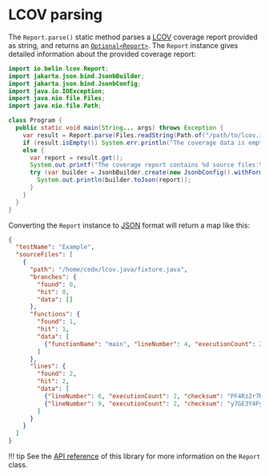 # LCOV parsing
The `Report.parse()` static method parses a [LCOV](https://github.com/linux-test-project/lcov) coverage report provided as string,
and returns an [`Optional<Report>`](https://docs.oracle.com/en/java/javase/17/docs/api/java.base/java/util/Optional.html).
The `Report` instance gives detailed information about the provided coverage report:

```java
import io.belin.lcov.Report;
import jakarta.json.bind.JsonbBuilder;
import jakarta.json.bind.JsonbConfig;
import java.io.IOException;
import java.nio.file.Files;
import java.nio.file.Path;

class Program {
  public static void main(String... args) throws Exception {
    var result = Report.parse(Files.readString(Path.of("/path/to/lcov.info")));
    if (result.isEmpty()) System.err.println("The coverage data is empty or invalid.");
    else {
      var report = result.get();
      System.out.printf("The coverage report contains %d source files:%n", report.sourceFiles.size());
      try (var builder = JsonbBuilder.create(new JsonbConfig().withFormatting(true))) {
        System.out.println(builder.toJson(report));
      }
    }
  }
}
```

Converting the `Report` instance to [JSON](https://www.json.org) format will return a map like this:

```json
{
  "testName": "Example",
  "sourceFiles": [
    {
      "path": "/home/cedx/lcov.java/fixture.java",
      "branches": {
        "found": 0,
        "hit": 0,
        "data": []
      },
      "functions": {
        "found": 1,
        "hit": 1,
        "data": [
          {"functionName": "main", "lineNumber": 4, "executionCount": 2}
        ]
      },
      "lines": {
        "found": 2,
        "hit": 2,
        "data": [
          {"lineNumber": 6, "executionCount": 2, "checksum": "PF4Rz2r7RTliO9u6bZ7h6g"},
          {"lineNumber": 9, "executionCount": 2, "checksum": "y7GE3Y4FyXCeXcrtqgSVzw"}
        ]
      }
    }
  ]
}
```

!!! tip
    See the [API reference](../api/) of this library for more information on the `Report` class.
